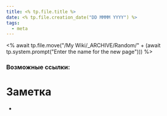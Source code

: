 ```yaml
---
title: <% tp.file.title %>
date: <% tp.file.creation_date("DD MMMM YYYY") %>
tags:
  - meta
---
```

<% await tp.file.move("/My Wiki/_ARCHIVE/Random/" + (await tp.system.prompt("Enter the name for the new page"))) %>

### Возможные ссылки: 

# Заметка
-